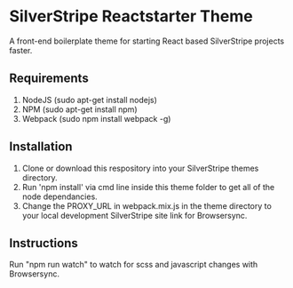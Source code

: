 # SilverStripe Reactstarter Theme
A front-end boilerplate theme for starting React based SilverStripe projects faster.

## Requirements
1. NodeJS (sudo apt-get install nodejs)
2. NPM (sudo apt-get install npm)
3. Webpack (sudo npm install webpack -g)

## Installation
1. Clone or download this respository into your SilverStripe themes directory.
2. Run 'npm install' via cmd line inside this theme folder to get all of the node dependancies.
3. Change the PROXY_URL in webpack.mix.js in the theme directory to your local development SilverStripe site link for Browsersync.

## Instructions
Run "npm run watch" to watch for scss and javascript changes with Browsersync.
